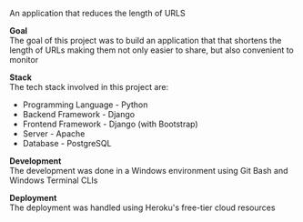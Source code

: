 
An application that reduces the length of URLS

**Goal**  
The goal of this project was to build an application that that shortens the length of URLs making them not only easier to share, but also convenient to monitor

**Stack**  
The tech stack involved in this project are:

<ul>
  <li>Programming Language - Python</li>
  <li>Backend  Framework - Django</li>
  <li>Frontend  Framework - Django (with Bootstrap)</li>
  <li>Server - Apache</li>
  <li>Database - PostgreSQL</li>
</ul>

**Development**  
The development was done in a Windows environment using Git Bash and Windows Terminal CLIs

**Deployment**  
The deployment was handled using Heroku's free-tier cloud resources




